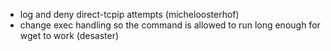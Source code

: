 * log and deny direct-tcpip attempts (micheloosterhof)
* change exec handling so the command is allowed to run long enough for wget to work (desaster)
